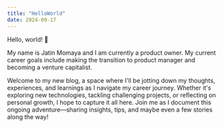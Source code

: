 ```yaml
---
title: "HelloWorld"
date: 2024-09-17
---
```

Hello, world! 🎉 

My name is Jatin Momaya and I am currently a product owner. My current career goals include making the transition to product manager and becoming a venture capitalist.

Welcome to my new blog, a space where I'll be jotting down my thoughts, experiences, and learnings as I navigate my career journey.
Whether it's exploring new technologies, tackling challenging projects, or reflecting on personal growth, I hope to capture it all here. 
Join me as I document this ongoing adventure—sharing insights, tips, and maybe even a few stories along the way!
